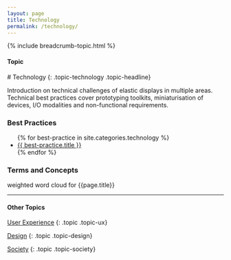 ```yaml
---
layout: page
title: Technology
permalink: /technology/
---
```


{% include breadcrumb-topic.html %}

<h4 class="strap">Topic</h4>
# Technology
{: .topic-technology .topic-headline}

Introduction on technical challenges of elastic displays in multiple areas. Technical best practices cover prototyping toolkits, miniaturisation of devices, I/O modalities and non-functional requirements.

### Best Practices

<ul>
  {% for best-practice in site.categories.technology %}
    <li><a href="{{ best-practice.url }}">{{ best-practice.title }}</a></li>
  {% endfor %}
</ul>

### Terms and Concepts

weighted word cloud for {{page.title}}

<hr class="panel-line">
<h4>Other Topics</h4>

<a href="/ux/">User Experience</a>
{: .topic .topic-ux}

<a href="/design/">Design</a>
{: .topic .topic-design}

<a href="/society/">Society</a>
{: .topic .topic-society}
